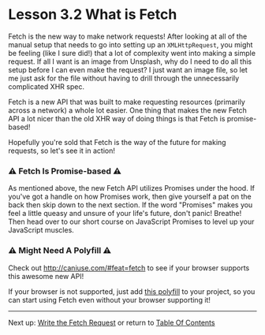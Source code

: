 # Lesson 3.2 What is Fetch

Fetch is the new way to make network requests! After looking at all of the manual setup that needs to go into setting up an `XMLHttpRequest`, you might be feeling (like I sure did!) that a lot of complexity went into making a simple request. If all I want is an image from Unsplash, why do I need to do all this setup before I can even make the request? I just want an image file, so let me just ask for the file without having to drill through the unnecessarily complicated XHR spec.

Fetch is a new API that was built to make requesting resources (primarily across a network) a whole lot easier. One thing that makes the new Fetch API a lot nicer than the old XHR way of doing things is that Fetch is promise-based!

Hopefully you're sold that Fetch is the way of the future for making requests, so let's see it in action!

### ⚠️ Fetch Is Promise-based ⚠️
As mentioned above, the new Fetch API utilizes Promises under the hood. If you've got a handle on how Promises work, then give yourself a pat on the back then skip down to the next section. If the word "Promises" makes you feel a little queasy and unsure of your life's future, don't panic! Breathe! Then head over to our short course on JavaScript Promises to level up your JavaScript muscles.

### ⚠️ Might Need A Polyfill ⚠️
Check out http://caniuse.com/#feat=fetch to see if your browser supports this awesome new API!

If your browser is not supported, just add [this polyfill](https://github.com/github/fetch) to your project, so you can start using Fetch even without your browser supporting it!

- - -
Next up: [Write the Fetch Request](ND024_Part3_Lesson03_03.md) or return to [Table Of Contents](./ND024_TableOfContents.md)
